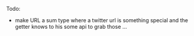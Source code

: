 Todo:
- make URL a sum type where a twitter url is something special and the getter knows to his some api to grab those
...


